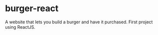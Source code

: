 # burger-react
A website that lets you build a burger and have it purchased. First project using ReactJS.
